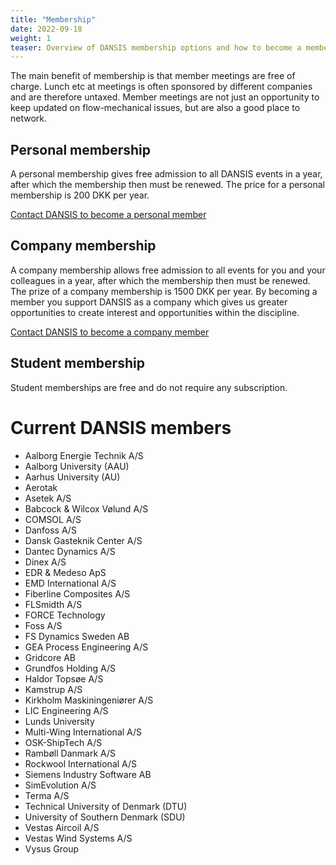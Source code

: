 ```yaml
---
title: "Membership"
date: 2022-09-18
weight: 1
teaser: Overview of DANSIS membership options and how to become a member.
---
```


The main benefit of membership is that member meetings are free of charge. Lunch etc at meetings is often sponsored by different companies and are therefore untaxed. Member meetings are not just an opportunity to keep updated on flow-mechanical issues, but are also a good place to network.

## Personal membership
A personal membership gives free admission to all DANSIS events in a year, after which the membership then must be renewed. The price for a personal membership is 200 DKK per year.

[Contact DANSIS to become a personal member](/contact/)

## Company membership
A company membership allows free admission to all events for you and your colleagues in a year, after which the membership then must be renewed. The prize of a company membership is 1500 DKK per year. By becoming a member you support DANSIS as a company which gives us greater opportunities to create interest and opportunities within the discipline.

[Contact DANSIS to become a company member](/contact/)

## Student membership
Student memberships are free and do not require any subscription.

# Current DANSIS members
- Aalborg Energie Technik A/S
- Aalborg University (AAU)
- Aarhus University (AU)
- Aerotak
- Asetek A/S
- Babcock & Wilcox Vølund A/S
- COMSOL A/S
- Danfoss A/S
- Dansk Gasteknik Center A/S
- Dantec Dynamics A/S
- Dinex A/S
- EDR & Medeso ApS 
- EMD International A/S
- Fiberline Composites A/S
- FLSmidth A/S
- FORCE Technology
- Foss A/S
- FS Dynamics Sweden AB
- GEA Process Engineering A/S
- Gridcore AB
- Grundfos Holding A/S
- Haldor Topsøe A/S
- Kamstrup A/S
- Kirkholm Maskiningeniører A/S
- LIC Engineering A/S
- Lunds University
- Multi-Wing International A/S
- OSK-ShipTech A/S
- Rambøll Danmark A/S
- Rockwool International A/S
- Siemens Industry Software AB
- SimEvolution A/S
- Terma A/S
- Technical University of Denmark (DTU)
- University of Southern Denmark (SDU)
- Vestas Aircoil A/S
- Vestas Wind Systems A/S
- Vysus Group